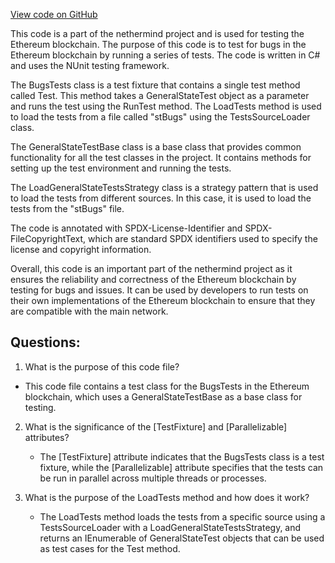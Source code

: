 [View code on GitHub](https://github.com/nethermindeth/nethermind/Ethereum.Blockchain.Test/BugsTests.cs)

This code is a part of the nethermind project and is used for testing the Ethereum blockchain. The purpose of this code is to test for bugs in the Ethereum blockchain by running a series of tests. The code is written in C# and uses the NUnit testing framework.

The BugsTests class is a test fixture that contains a single test method called Test. This method takes a GeneralStateTest object as a parameter and runs the test using the RunTest method. The LoadTests method is used to load the tests from a file called "stBugs" using the TestsSourceLoader class.

The GeneralStateTestBase class is a base class that provides common functionality for all the test classes in the project. It contains methods for setting up the test environment and running the tests.

The LoadGeneralStateTestsStrategy class is a strategy pattern that is used to load the tests from different sources. In this case, it is used to load the tests from the "stBugs" file.

The code is annotated with SPDX-License-Identifier and SPDX-FileCopyrightText, which are standard SPDX identifiers used to specify the license and copyright information.

Overall, this code is an important part of the nethermind project as it ensures the reliability and correctness of the Ethereum blockchain by testing for bugs and issues. It can be used by developers to run tests on their own implementations of the Ethereum blockchain to ensure that they are compatible with the main network.
## Questions: 
 1. What is the purpose of this code file?
   - This code file contains a test class for the BugsTests in the Ethereum blockchain, which uses a GeneralStateTestBase as a base class for testing.

2. What is the significance of the [TestFixture] and [Parallelizable] attributes?
   - The [TestFixture] attribute indicates that the BugsTests class is a test fixture, while the [Parallelizable] attribute specifies that the tests can be run in parallel across multiple threads or processes.
   
3. What is the purpose of the LoadTests method and how does it work?
   - The LoadTests method loads the tests from a specific source using a TestsSourceLoader with a LoadGeneralStateTestsStrategy, and returns an IEnumerable of GeneralStateTest objects that can be used as test cases for the Test method.